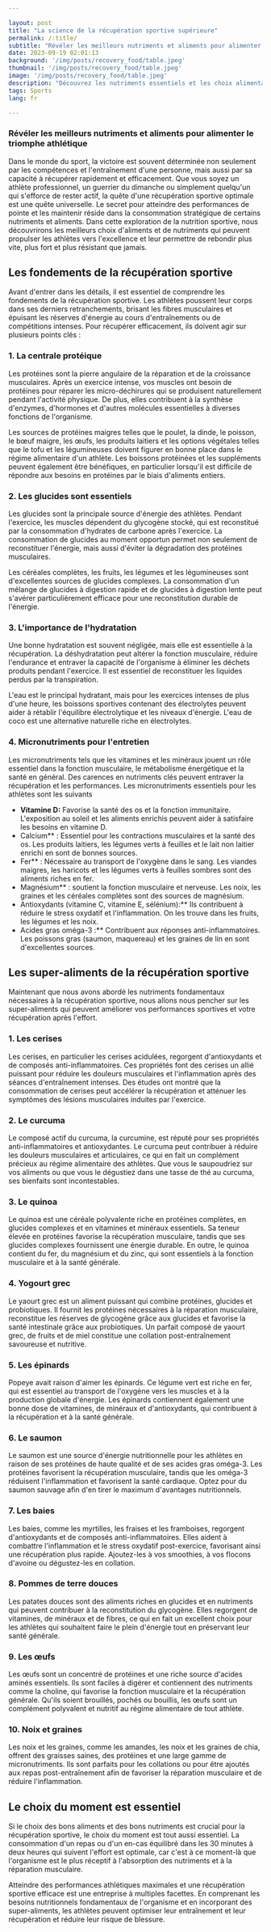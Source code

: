 ```yaml
---

layout: post 
title: "La science de la récupération sportive supérieure"
permalink: /:title/ 
subtitle: "Révéler les meilleurs nutriments et aliments pour alimenter le triomphe athlétique"
date: 2023-09-19 02:01:13 
background: '/img/posts/recovery_food/table.jpeg'
thumbnail: '/img/posts/recovery_food/table.jpeg'
image: '/img/posts/recovery_food/table.jpeg'
description: "Découvrez les nutriments essentiels et les choix alimentaires optimaux qui vous permettront d'atteindre la réussite sportive."
tags: Sports
lang: fr

---
```



### Révéler les meilleurs nutriments et aliments pour alimenter le triomphe athlétique

Dans le monde du sport, la victoire est souvent déterminée non seulement par les compétences et l'entraînement d'une personne, mais aussi par sa capacité à récupérer rapidement et efficacement. Que vous soyez un athlète professionnel, un guerrier du dimanche ou simplement quelqu'un qui s'efforce de rester actif, la quête d'une récupération sportive optimale est une quête universelle. Le secret pour atteindre des performances de pointe et les maintenir réside dans la consommation stratégique de certains nutriments et aliments. Dans cette exploration de la nutrition sportive, nous découvrirons les meilleurs choix d'aliments et de nutriments qui peuvent propulser les athlètes vers l'excellence et leur permettre de rebondir plus vite, plus fort et plus résistant que jamais.

## Les fondements de la récupération sportive

Avant d'entrer dans les détails, il est essentiel de comprendre les fondements de la récupération sportive. Les athlètes poussent leur corps dans ses derniers retranchements, brisant les fibres musculaires et épuisant les réserves d'énergie au cours d'entraînements ou de compétitions intenses. Pour récupérer efficacement, ils doivent agir sur plusieurs points clés :

### 1. La centrale protéique

Les protéines sont la pierre angulaire de la réparation et de la croissance musculaires. Après un exercice intense, vos muscles ont besoin de protéines pour réparer les micro-déchirures qui se produisent naturellement pendant l'activité physique. De plus, elles contribuent à la synthèse d'enzymes, d'hormones et d'autres molécules essentielles à diverses fonctions de l'organisme.

Les sources de protéines maigres telles que le poulet, la dinde, le poisson, le bœuf maigre, les œufs, les produits laitiers et les options végétales telles que le tofu et les légumineuses doivent figurer en bonne place dans le régime alimentaire d'un athlète. Les boissons protéinées et les suppléments peuvent également être bénéfiques, en particulier lorsqu'il est difficile de répondre aux besoins en protéines par le biais d'aliments entiers.

### 2. Les glucides sont essentiels

Les glucides sont la principale source d'énergie des athlètes. Pendant l'exercice, les muscles dépendent du glycogène stocké, qui est reconstitué par la consommation d'hydrates de carbone après l'exercice. La consommation de glucides au moment opportun permet non seulement de reconstituer l'énergie, mais aussi d'éviter la dégradation des protéines musculaires.

Les céréales complètes, les fruits, les légumes et les légumineuses sont d'excellentes sources de glucides complexes. La consommation d'un mélange de glucides à digestion rapide et de glucides à digestion lente peut s'avérer particulièrement efficace pour une reconstitution durable de l'énergie.

### 3. L'importance de l'hydratation

Une bonne hydratation est souvent négligée, mais elle est essentielle à la récupération. La déshydratation peut altérer la fonction musculaire, réduire l'endurance et entraver la capacité de l'organisme à éliminer les déchets produits pendant l'exercice. Il est essentiel de reconstituer les liquides perdus par la transpiration.

L'eau est le principal hydratant, mais pour les exercices intenses de plus d'une heure, les boissons sportives contenant des électrolytes peuvent aider à rétablir l'équilibre électrolytique et les niveaux d'énergie. L'eau de coco est une alternative naturelle riche en électrolytes.

### 4. Micronutriments pour l'entretien

Les micronutriments tels que les vitamines et les minéraux jouent un rôle essentiel dans la fonction musculaire, le métabolisme énergétique et la santé en général. Des carences en nutriments clés peuvent entraver la récupération et les performances. Les micronutriments essentiels pour les athlètes sont les suivants

- **Vitamine D:** Favorise la santé des os et la fonction immunitaire. L'exposition au soleil et les aliments enrichis peuvent aider à satisfaire les besoins en vitamine D.
- Calcium** : Essentiel pour les contractions musculaires et la santé des os. Les produits laitiers, les légumes verts à feuilles et le lait non laitier enrichi en sont de bonnes sources.
- Fer** : Nécessaire au transport de l'oxygène dans le sang. Les viandes maigres, les haricots et les légumes verts à feuilles sombres sont des aliments riches en fer.
- Magnésium** : soutient la fonction musculaire et nerveuse. Les noix, les graines et les céréales complètes sont des sources de magnésium.
- Antioxydants (vitamine C, vitamine E, sélénium):** Ils contribuent à réduire le stress oxydatif et l'inflammation. On les trouve dans les fruits, les légumes et les noix.
- Acides gras oméga-3 :** Contribuent aux réponses anti-inflammatoires. Les poissons gras (saumon, maquereau) et les graines de lin en sont d'excellentes sources.

## Les super-aliments de la récupération sportive

Maintenant que nous avons abordé les nutriments fondamentaux nécessaires à la récupération sportive, nous allons nous pencher sur les super-aliments qui peuvent améliorer vos performances sportives et votre récupération après l'effort.

### 1. Les cerises

Les cerises, en particulier les cerises acidulées, regorgent d'antioxydants et de composés anti-inflammatoires. Ces propriétés font des cerises un allié puissant pour réduire les douleurs musculaires et l'inflammation après des séances d'entraînement intenses. Des études ont montré que la consommation de cerises peut accélérer la récupération et atténuer les symptômes des lésions musculaires induites par l'exercice.

### 2. Le curcuma

Le composé actif du curcuma, la curcumine, est réputé pour ses propriétés anti-inflammatoires et antioxydantes. Le curcuma peut contribuer à réduire les douleurs musculaires et articulaires, ce qui en fait un complément précieux au régime alimentaire des athlètes. Que vous le saupoudriez sur vos aliments ou que vous le dégustiez dans une tasse de thé au curcuma, ses bienfaits sont incontestables.

### 3. Le quinoa

Le quinoa est une céréale polyvalente riche en protéines complètes, en glucides complexes et en vitamines et minéraux essentiels. Sa teneur élevée en protéines favorise la récupération musculaire, tandis que ses glucides complexes fournissent une énergie durable. En outre, le quinoa contient du fer, du magnésium et du zinc, qui sont essentiels à la fonction musculaire et à la santé générale.

### 4. Yogourt grec

Le yaourt grec est un aliment puissant qui combine protéines, glucides et probiotiques. Il fournit les protéines nécessaires à la réparation musculaire, reconstitue les réserves de glycogène grâce aux glucides et favorise la santé intestinale grâce aux probiotiques. Un parfait composé de yaourt grec, de fruits et de miel constitue une collation post-entraînement savoureuse et nutritive.

### 5. Les épinards

Popeye avait raison d'aimer les épinards. Ce légume vert est riche en fer, qui est essentiel au transport de l'oxygène vers les muscles et à la production globale d'énergie. Les épinards contiennent également une bonne dose de vitamines, de minéraux et d'antioxydants, qui contribuent à la récupération et à la santé générale.

### 6. Le saumon

Le saumon est une source d'énergie nutritionnelle pour les athlètes en raison de ses protéines de haute qualité et de ses acides gras oméga-3. Les protéines favorisent la récupération musculaire, tandis que les oméga-3 réduisent l'inflammation et favorisent la santé cardiaque. Optez pour du saumon sauvage afin d'en tirer le maximum d'avantages nutritionnels.

### 7. Les baies

Les baies, comme les myrtilles, les fraises et les framboises, regorgent d'antioxydants et de composés anti-inflammatoires. Elles aident à combattre l'inflammation et le stress oxydatif post-exercice, favorisant ainsi une récupération plus rapide. Ajoutez-les à vos smoothies, à vos flocons d'avoine ou dégustez-les en collation.

### 8. Pommes de terre douces

Les patates douces sont des aliments riches en glucides et en nutriments qui peuvent contribuer à la reconstitution du glycogène. Elles regorgent de vitamines, de minéraux et de fibres, ce qui en fait un excellent choix pour les athlètes qui souhaitent faire le plein d'énergie tout en préservant leur santé générale.

### 9. Les œufs

Les œufs sont un concentré de protéines et une riche source d'acides aminés essentiels. Ils sont faciles à digérer et contiennent des nutriments comme la choline, qui favorise la fonction musculaire et la récupération générale. Qu'ils soient brouillés, pochés ou bouillis, les œufs sont un complément polyvalent et nutritif au régime alimentaire de tout athlète.

### 10. Noix et graines

Les noix et les graines, comme les amandes, les noix et les graines de chia, offrent des graisses saines, des protéines et une large gamme de micronutriments. Ils sont parfaits pour les collations ou pour être ajoutés aux repas post-entraînement afin de favoriser la réparation musculaire et de réduire l'inflammation.

## Le choix du moment est essentiel

Si le choix des bons aliments et des bons nutriments est crucial pour la récupération sportive, le choix du moment est tout aussi essentiel. La consommation d'un repas ou d'un en-cas équilibré dans les 30 minutes à deux heures qui suivent l'effort est optimale, car c'est à ce moment-là que l'organisme est le plus réceptif à l'absorption des nutriments et à la réparation musculaire.

Atteindre des performances athlétiques maximales et une récupération sportive efficace est une entreprise à multiples facettes. En comprenant les besoins nutritionnels fondamentaux de l'organisme et en incorporant des super-aliments, les athlètes peuvent optimiser leur entraînement et leur récupération et réduire leur risque de blessure.
